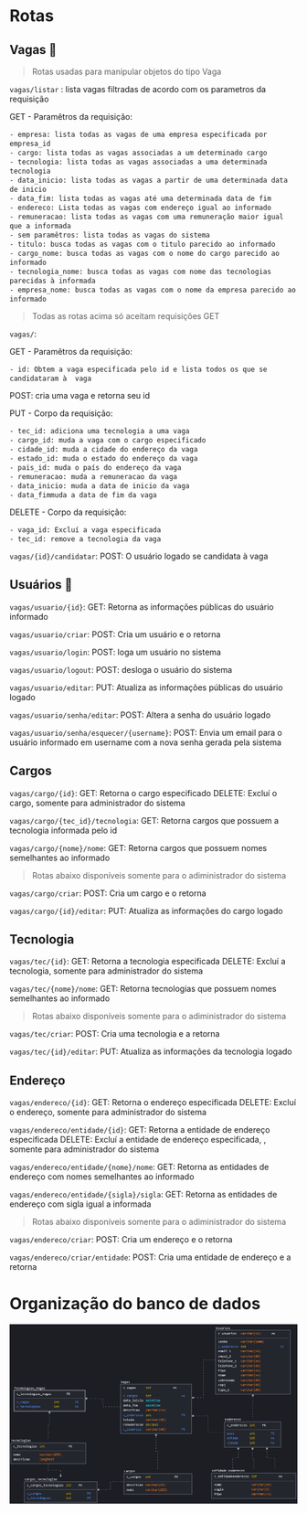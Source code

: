 # Rotas
## Vagas :briefcase:
> Rotas usadas para manipular objetos do tipo Vaga

`vagas/listar` : lista vagas filtradas de acordo com os parametros da requisição

GET - Paramêtros da requisição:

    - empresa: lista todas as vagas de uma empresa especificada por empresa_id
    - cargo: lista todas as vagas associadas a um determinado cargo
    - tecnologia: lista todas as vagas associadas a uma determinada tecnologia
    - data_inicio: lista todas as vagas a partir de uma determinada data de inicio
    - data_fim: lista todas as vagas até uma determinada data de fim
    - endereco: Lista todas as vagas com endereço igual ao informado
    - remuneracao: lista todas as vagas com uma remuneração maior igual que a informada
    - sem paramêtros: lista todas as vagas do sistema
    - titulo: busca todas as vagas com o titulo parecido ao informado
    - cargo_nome: busca todas as vagas com o nome do cargo parecido ao informado
    - tecnologia_nome: busca todas as vagas com nome das tecnologias parecidas à informada
    - empresa_nome: busca todas as vagas com o nome da empresa parecido ao informado

> Todas as rotas acima só aceitam requisições GET

`vagas/`: 

GET - Paramêtros da requisição:

    - id: Obtem a vaga especificada pelo id e lista todos os que se candidataram à  vaga

POST: cria uma vaga e retorna seu id

PUT - Corpo da requisição:

    - tec_id: adiciona uma tecnologia a uma vaga
    - cargo_id: muda a vaga com o cargo especificado
    - cidade_id: muda a cidade do endereço da vaga
    - estado_id: muda o estado do endereço da vaga
    - pais_id: muda o país do endereço da vaga
    - remuneracao: muda a remuneracao da vaga 
    - data_inicio: muda a data de inicio da vaga
    - data_fimmuda a data de fim da vaga

DELETE - Corpo da requisição:

    - vaga_id: Excluí a vaga especificada
    - tec_id: remove a tecnologia da vaga

`vagas/{id}/candidatar`:
POST: O usuário logado se candidata à vaga

## Usuários :busts_in_silhouette:

`vagas/usuario/{id}`:
GET: Retorna as informações públicas do usuário informado

`vagas/usuario/criar`:
POST: Cria um usuário e o retorna

`vagas/usuario/login`:
POST: loga um usuário no sistema

`vagas/usuario/logout`:
POST: desloga o usuário do sistema

`vagas/usuario/editar`:
PUT: Atualiza as informações públicas do usuário logado

`vagas/usuario/senha/editar`:
POST: Altera a senha do usuário logado

`vagas/usuario/senha/esquecer/{username}`:
POST: Envia um email para o usuário informado em username com a nova senha gerada pela sistema

## Cargos


`vagas/cargo/{id}`:
GET: Retorna o cargo especificado
DELETE: Excluí o cargo, somente para administrador do sistema

`vagas/cargo/{tec_id}/tecnologia`:
GET: Retorna cargos que possuem a tecnologia informada pelo id

`vagas/cargo/{nome}/nome`:
GET: Retorna cargos que possuem nomes semelhantes ao informado

> Rotas abaixo disponíveis somente para o adiministrador do sistema

`vagas/cargo/criar`:
POST: Cria um cargo e o retorna

`vagas/cargo/{id}/editar`:
PUT: Atualiza as informações do cargo logado


## Tecnologia

`vagas/tec/{id}`:
GET: Retorna a tecnologia especificada
DELETE: Excluí a tecnologia, somente para administrador do sistema

`vagas/tec/{nome}/nome`:
GET: Retorna tecnologias que possuem nomes semelhantes ao informado

> Rotas abaixo disponíveis somente para o adiministrador do sistema

`vagas/tec/criar`:
POST: Cria uma tecnologia e a retorna

`vagas/tec/{id}/editar`:
PUT: Atualiza as informações da tecnologia logado

## Endereço

`vagas/endereco/{id}`:
GET: Retorna o endereço especificada
DELETE: Excluí o endereço, somente para administrador do sistema

`vagas/endereco/entidade/{id}`:
GET: Retorna a entidade de endereço especificada
DELETE: Excluí a entidade de endereço especificada, , somente para administrador do sistema

`vagas/endereco/entidade/{nome}/nome`:
GET: Retorna as entidades de endereço com nomes semelhantes ao informado

`vagas/endereco/entidade/{sigla}/sigla`:
GET: Retorna as entidades de endereço com sigla igual a informada

> Rotas abaixo disponíveis somente para o adiministrador do sistema

`vagas/endereco/criar`:
POST: Cria um endereço e o retorna

`vagas/endereco/criar/entidade`:
POST: Cria uma entidade de endereço e a retorna

# Organização do banco de dados
![Imagem do banco de dados. O banco foi modelagem usando uma abordagem relacional](modelagem_db.png)